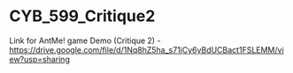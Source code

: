 # CYB_599_Critique2
Link for AntMe! game Demo (Critique 2) - https://drive.google.com/file/d/1Nq8hZ5ha_s71jCy6yBdUCBact1FSLEMM/view?usp=sharing
